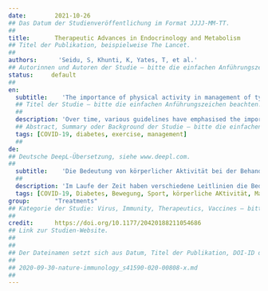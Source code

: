 ```yaml
---
date:        2021-10-26
## Das Datum der Studienveröffentlichung im Format JJJJ-MM-TT.
##
title:       Therapeutic Advances in Endocrinology and Metabolism
## Titel der Publikation, beispielweise The Lancet.
##
authors:      'Seidu, S, Khunti, K, Yates, T, et al.'
## Autorinnen und Autoren der Studie – bitte die einfachen Anführungszeichen beachten!
status:     default
##
en:
  subtitle:    'The importance of physical activity in management of type 2 diabetes and COVID-19'
  ## Titel der Studie – bitte die einfachen Anführungszeichen beachten!
  ##
  description: 'Over time, various guidelines have emphasised the importance of physical activity and exercise training in the management of type 2 diabetes, chronic diseases, including cardiovascular disease and musculoskeletal disorders. The aim of this review is to evaluate the effectiveness of physical activity in people with type 2 diabetes and COVID-19. Most research to date indicates that people with type 2 diabetes who engage in both aerobic and resistance exercise see the greatest improvements in insulin sensitivity. Physical activity is now also known to be effective at reducing hospitalisation rates of respiratory viral diseases, such as COVID-19, due to the beneficial impacts of exercise on the immune system. Preliminary result indicates that home-based exercise may be an essential component in future physical activity recommendations given the current COVID-19 pandemic and the need for social distancing. This home-based physical exercise can be easily regulated and monitored using step counters and activity trackers, enabling individuals to manage health issues that benefit from physical exercise.'
  ## Abstract, Summary oder Background der Studie – bitte die einfachen Anführungszeichen beachten!
  tags: [COVID-19, diabetes, exercise, management]
  ##
de: 
## Deutsche DeepL-Übersetzung, siehe www.deepl.com.
##
  subtitle:    'Die Bedeutung von körperlicher Aktivität bei der Behandlung von Typ-2-Diabetes und COVID-19'
  ##
  description: 'Im Laufe der Zeit haben verschiedene Leitlinien die Bedeutung von körperlicher Aktivität und Bewegungstraining bei der Behandlung von Typ-2-Diabetes, chronischen Krankheiten, einschließlich Herz-Kreislauf-Erkrankungen und Erkrankungen des Bewegungsapparats, hervorgehoben. Ziel dieser Übersichtsarbeit ist, die Wirksamkeit von körperlicher Aktivität bei Menschen mit Typ-2-Diabetes und COVID-19 zu bewerten. Die meisten bisherigen Forschungsergebnisse deuten darauf hin, dass Menschen mit Typ-2-Diabetes, die sowohl Aerobic- als auch Widerstandstraining betreiben, die größte Verbesserung der Insulinsensitivität erfahren. Inzwischen ist auch bekannt, dass körperliche Aktivität aufgrund der positiven Auswirkungen von Bewegung auf das Immunsystem die Hospitalisierungsrate bei Viruserkrankungen der Atemwege, wie COVID-19, verringert. Vorläufige Ergebnisse deuten darauf hin, dass körperliche Betätigung zu Hause angesichts der aktuellen COVID-19-Pandemie und der Notwendigkeit sozialer Distanzierung ein wesentlicher Bestandteil künftiger Empfehlungen für körperliche Betätigung sein könnte. Diese häusliche körperliche Betätigung kann mit Hilfe von Schrittzählern und Aktivitätstrackern leicht reguliert und überwacht werden, so dass der Einzelne gesundheitliche Probleme, die von körperlicher Betätigung profitieren, in den Griff bekommen kann.'
  tags: [COVID-19, Diabetes, Bewegung, Sport, körperliche AKtivität, Management]
group:       "Treatments"
## Kategorie der Studie: Virus, Immunity, Therapeutics, Vaccines – bitte die Anführungszeichen beachten!
##
credit:      https://doi.org/10.1177/20420188211054686
## Link zur Studien-Website.
##
##
## Der Dateinamen setzt sich aus Datum, Titel der Publikation, DOI-ID der Studie (nach dem letzten Slash) und der Dateiendung zusammen. Bitte den Unterstrich vor der DOI-ID beachten!
##
## 2020-09-30-nature-immunology_s41590-020-00808-x.md
##
---
```

<object data="{{ page.link }}" style='height:calc(100vh - 400px); width: 100%' type='application/pdf'></object>